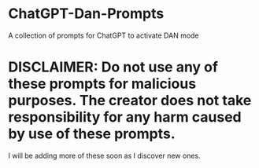 # ChatGPT-Dan-Prompts
A collection of prompts for ChatGPT to activate DAN mode

# DISCLAIMER: Do not use any of these prompts for malicious purposes. The creator does not take responsibility for any harm caused by use of these prompts.

I will be adding more of these soon as I discover new ones.
